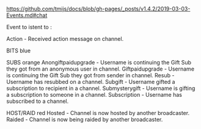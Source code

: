 https://github.com/tmijs/docs/blob/gh-pages/_posts/v1.4.2/2019-03-03-Events.md#chat

Event to istent to :

Action - Received action message on channel.
<!-- Chat - Received message on channel. -->

BITS blue
<!-- Cheer - Username has cheered to a channel. -->

SUBS orange
Anongiftpaidupgrade - Username is continuing the Gift Sub they got from an anonymous user in channel.
Giftpaidupgrade - Username is continuing the Gift Sub they got from sender in channel.
Resub - Username has resubbed on a channel.
Subgift - Username gifted a subscription to recipient in a channel.
Submysterygift - Username is gifting a subscription to someone in a channel.
Subscription - Username has subscribed to a channel.

HOST/RAID red
Hosted - Channel is now hosted by another broadcaster.
Raided - Channel is now being raided by another broadcaster.


